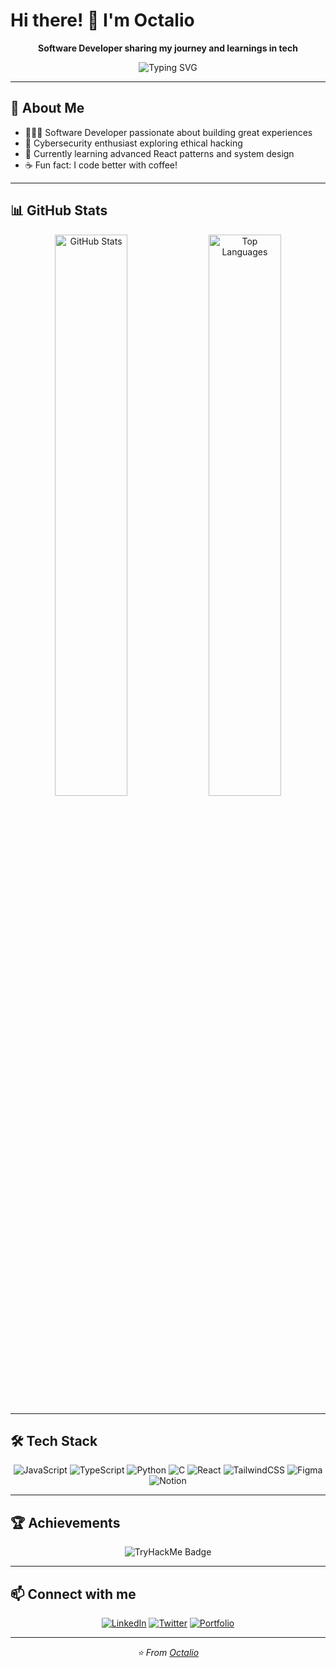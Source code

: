 # Hi there! 👋 I'm Octalio

<div align="center">
  
**Software Developer sharing my journey and learnings in tech**

<img src="https://readme-typing-svg.herokuapp.com?font=Fira+Code&size=22&pause=1000&color=36BCF7&center=true&width=500&lines=Full+Stack+Developer;Cybersecurity+Enthusiast;Always+Learning" alt="Typing SVG" />

</div>

---

## 🚀 About Me

- 👩🏻‍💻 Software Developer passionate about building great experiences
- 🔐 Cybersecurity enthusiast exploring ethical hacking
- 🌱 Currently learning advanced React patterns and system design
- ☕ Fun fact: I code better with coffee!

---

## 📊 GitHub Stats

<div align="center">
  <img width="48%" src="https://github-readme-stats-salesp07.vercel.app/api?username=xctalio&count_private=true&show_icons=true&theme=react&border_radius=10" alt="GitHub Stats" />
  <img width="48%" src="https://github-readme-stats.vercel.app/api/top-langs/?username=xctalio&layout=compact&theme=react&border_radius=10" alt="Top Languages" />
</div>

---

## 🛠️ Tech Stack

<div align="center">

![JavaScript](https://img.shields.io/badge/JavaScript-F7DF1E?style=for-the-badge&logo=javascript&logoColor=black)
![TypeScript](https://img.shields.io/badge/TypeScript-007ACC?style=for-the-badge&logo=typescript&logoColor=white)
![Python](https://img.shields.io/badge/Python-3776AB?style=for-the-badge&logo=python&logoColor=white)
![C](https://img.shields.io/badge/C-00599C?style=for-the-badge&logo=c&logoColor=white)
![React](https://img.shields.io/badge/React-20232A?style=for-the-badge&logo=react&logoColor=61DAFB)
![TailwindCSS](https://img.shields.io/badge/TailwindCSS-38B2AC?style=for-the-badge&logo=tailwind-css&logoColor=white)
![Figma](https://img.shields.io/badge/Figma-F24E1E?style=for-the-badge&logo=figma&logoColor=white)
![Notion](https://img.shields.io/badge/Notion-000000?style=for-the-badge&logo=notion&logoColor=white)

</div>

---

## 🏆 Achievements

<div align="center">
  <img src="https://tryhackme-badges.s3.amazonaws.com/Kioo.png" alt="TryHackMe Badge" />
</div>

---

## 📫 Connect with me

<div align="center">
  
[![LinkedIn](https://img.shields.io/badge/LinkedIn-0077B5?style=for-the-badge&logo=linkedin&logoColor=white)](https://linkedin.com/in/your-profile)
[![Twitter](https://img.shields.io/badge/Twitter-1DA1F2?style=for-the-badge&logo=twitter&logoColor=white)](https://twitter.com/your-handle)
[![Portfolio](https://img.shields.io/badge/Portfolio-FF5722?style=for-the-badge&logo=google-chrome&logoColor=white)](https://your-portfolio.com)

</div>

---

<div align="center">
  <i>⭐ From <a href="https://github.com/xctalio">Octalio</a></i>
</div>
